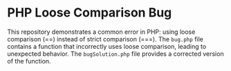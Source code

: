 # PHP Loose Comparison Bug

This repository demonstrates a common error in PHP: using loose comparison (==) instead of strict comparison (===).  The `bug.php` file contains a function that incorrectly uses loose comparison, leading to unexpected behavior. The `bugSolution.php` file provides a corrected version of the function.